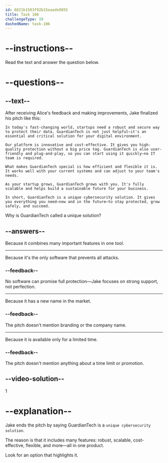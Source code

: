 ```yaml
---
id: 6821b1503f92b15eaade9855
title: Task 106
challengeType: 19
dashedName: task-106
---
```


<!-- READING -->

# --instructions--

Read the text and answer the question below.

# --questions--

## --text--

After receiving Alice's feedback and making improvements, Jake finalized his pitch like this:

`In today's fast-changing world, startups need a robust and secure way to protect their data. GuardianTech is not just helpful—it's an essential and critical solution for your digital environment.`

`Our platform is innovative and cost-effective. It gives you high-quality protection without a big price tag. GuardianTech is also user-friendly and plug-and-play, so you can start using it quickly—no IT team is required.`

`What makes GuardianTech special is how efficient and flexible it is. It works well with your current systems and can adjust to your team's needs.`

`As your startup grows, GuardianTech grows with you. It's fully scalable and helps build a sustainable future for your business.`

`In short, GuardianTech is a unique cybersecurity solution. It gives you everything you need—now and in the future—to stay protected, grow safely, and succeed.`

Why is GuardianTech called a unique solution?

## --answers--

Because it combines many important features in one tool.

---

Because it's the only software that prevents all attacks.

### --feedback--

No software can promise full protection—Jake focuses on strong support, not perfection.

---

Because it has a new name in the market.

### --feedback--

The pitch doesn't mention branding or the company name.

---

Because it is available only for a limited time.

### --feedback--

The pitch doesn't mention anything about a time limit or promotion.

## --video-solution--

1

# --explanation--

Jake ends the pitch by saying GuardianTech is a `unique cybersecurity solution`.

The reason is that it includes many features: robust, scalable, cost-effective, flexible, and more—all in one product.

Look for an option that highlights it.
